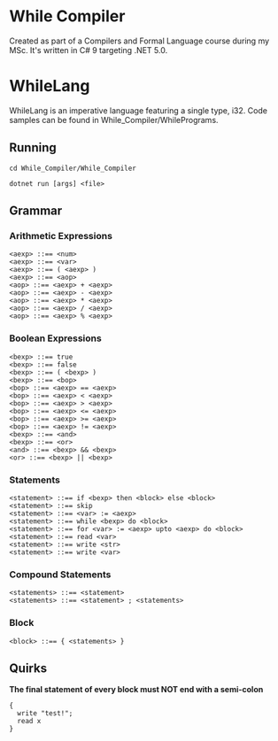 # While Compiler
Created as part of a Compilers and Formal Language course during my MSc. It's written in C# 9 targeting .NET 5.0.

# WhileLang
WhileLang is an imperative language featuring a single type, i32. Code samples can be found in While_Compiler/WhilePrograms.

## Running
`cd While_Compiler/While_Compiler`

`dotnet run [args] <file>`


## Grammar
### Arithmetic Expressions
```
<aexp> ::== <num>
<aexp> ::== <var>
<aexp> ::== ( <aexp> )
<aexp> ::== <aop>
<aop> ::== <aexp> + <aexp>
<aop> ::== <aexp> - <aexp>
<aop> ::== <aexp> * <aexp>
<aop> ::== <aexp> / <aexp>
<aop> ::== <aexp> % <aexp>
```
### Boolean Expressions
```
<bexp> ::== true
<bexp> ::== false
<bexp> ::== ( <bexp> )
<bexp> ::== <bop>
<bop> ::== <aexp> == <aexp>
<bop> ::== <aexp> < <aexp>
<bop> ::== <aexp> > <aexp>
<bop> ::== <aexp> <= <aexp>
<bop> ::== <aexp> >= <aexp>
<bop> ::== <aexp> != <aexp>
<bexp> ::== <and>
<bexp> ::== <or>
<and> ::== <bexp> && <bexp>
<or> ::== <bexp> || <bexp>
```
### Statements
```
<statement> ::== if <bexp> then <block> else <block>
<statement> ::== skip
<statement> ::== <var> := <aexp>
<statement> ::== while <bexp> do <block>
<statement> ::== for <var> := <aexp> upto <aexp> do <block>
<statement> ::== read <var>
<statement> ::== write <str>
<statement> ::== write <var>
```

### Compound Statements
```
<statements> ::== <statement>
<statements> ::== <statement> ; <statements>
```

### Block
`<block> ::== { <statements> }`

## Quirks
**The final statement of every block must NOT end with a semi-colon**

```
{
  write "test!";
  read x
}
```





